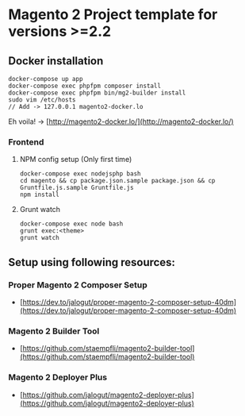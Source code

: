 # Magento 2 Project template for versions >=2.2

## Docker installation

```
docker-compose up app
docker-compose exec phpfpm composer install
docker-compose exec phpfpm bin/mg2-builder install
sudo vim /etc/hosts
// Add -> 127.0.0.1 magento2-docker.lo
```

Eh voila! -> [http://magento2-docker.lo/](http://magento2-docker.lo/)

### Frontend

1. NPM config setup (Only first time)

	```
	docker-compose exec nodejsphp bash
	cd magento && cp package.json.sample package.json && cp 	Gruntfile.js.sample Gruntfile.js
	npm install
	```

2. Grunt watch

	```
	docker-compose exec node bash
	grunt exec:<theme>
	grunt watch
	```

## Setup using following resources:

### Proper Magento 2 Composer Setup

* [https://dev.to/jalogut/proper-magento-2-composer-setup-40dm](https://dev.to/jalogut/proper-magento-2-composer-setup-40dm)

### Magento 2 Builder Tool

* [https://github.com/staempfli/magento2-builder-tool](https://github.com/staempfli/magento2-builder-tool)

### Magento 2 Deployer Plus

* [https://github.com/jalogut/magento2-deployer-plus](https://github.com/jalogut/magento2-deployer-plus)
